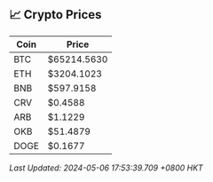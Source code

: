 ## 📈 Crypto Prices

| Coin | Price |
| ---- | ----- |
| BTC | $65214.5630 |
| ETH | $3204.1023 |
| BNB | $597.9158 |
| CRV | $0.4588 |
| ARB | $1.1229 |
| OKB | $51.4879 |
| DOGE | $0.1677 |

_Last Updated: 2024-05-06 17:53:39.709 +0800 HKT_